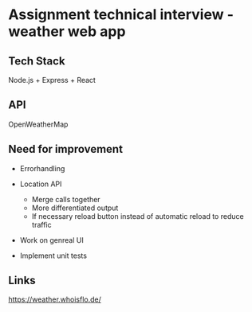 # Assignment technical interview - weather web app

## Tech Stack
Node.js + Express + React

## API
OpenWeatherMap

## Need for improvement
- Errorhandling
- Location API
	- Merge calls together
	- More differentiated output
	- If necessary reload button instead of automatic reload to reduce traffic

- Work on genreal UI
- Implement unit tests 

## Links
https://weather.whoisflo.de/


